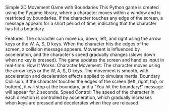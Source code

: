 Simple 2D Movement Game with Boundaries
This Python game is created using the Pygame library, where a character moves within a window and is restricted by boundaries. If the character touches any edge of the screen, a message appears for a short period of time, indicating that the character has hit a boundary.

Features:
The character can move up, down, left, and right using the arrow keys or the W, A, S, D keys.
When the character hits the edges of the screen, a collision message appears.
Movement is influenced by acceleration, and the character's speed gradually changes (slows down when no key is pressed).
The game updates the screen and handles input in real-time.
How It Works:
Character Movement:
The character moves using the arrow keys or the W, A, S, D keys.
The movement is smooth, with acceleration and deceleration effects applied to simulate inertia.
Boundary Collision:
If the character touches the edges of the screen (left, right, top, or bottom), it will stop at the boundary, and a "You hit the boundary!" message will appear for 2 seconds.
Speed Control:
The speed of the character in each direction is controlled by acceleration, which gradually increases when keys are pressed and decelerates when they are released.
